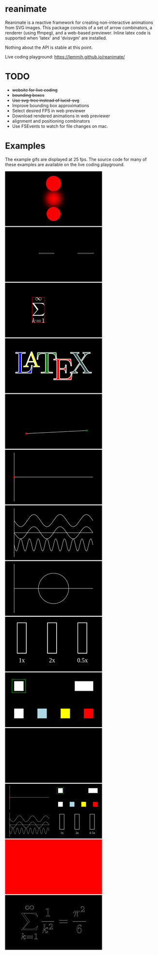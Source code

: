 # reanimate

Reanimate is a reactive framework for creating non-interactive animations from SVG images.
This package consists of a set of arrow combinators, a renderer (using ffmpeg), and a web-based
previewer. Inline latex code is supported when 'latex' and 'dvisvgm' are installed.

Nothing about the API is stable at this point.

Live coding playground: https://lemmih.github.io/reanimate/

# TODO

* ~~website for live coding~~
* ~~bounding boxes~~
* ~~Use svg-tree instead of lucid-svg~~
* Improve bounding box approximations
* Select desired FPS in web previewer
* Download rendered animations in web previewer
* alignment and positioning combinators
* Use FSEvents to watch for file changes on mac.


# Examples

The example gifs are displayed at 25 fps. The source code for many of these examples are available
on the live coding playground.

![Goo](gifs/goo.gif)
![Drawing LaTeX equations](gifs/latex_draw.gif)
![Bounding boxes](gifs/bbox.gif)
![Colorful LaTeX](gifs/latex_color.gif)
![Bezier curves](gifs/bezier.gif)
![Sine wave](gifs/sinewave.gif)
![Morphing wave](gifs/morphwave.gif)
![Morphing wave to circle](gifs/morphwave_circle.gif)
![Speed modification](gifs/progress.gif)
![Highlight](gifs/highlight.gif)
![Clipping](gifs/clip_rect.gif)
![Scaling](gifs/scaling.gif)
![Valentine's Day](gifs/valentine.gif)
![Basic LaTeX](gifs/latex_basic.gif)
